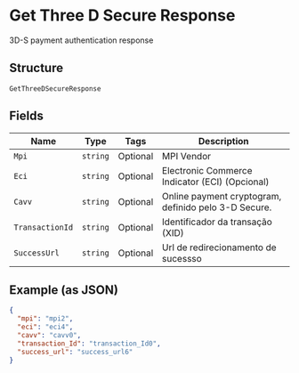 
# Get Three D Secure Response

3D-S payment authentication response

## Structure

`GetThreeDSecureResponse`

## Fields

| Name | Type | Tags | Description |
|  --- | --- | --- | --- |
| `Mpi` | `string` | Optional | MPI Vendor |
| `Eci` | `string` | Optional | Electronic Commerce Indicator (ECI) (Opcional) |
| `Cavv` | `string` | Optional | Online payment cryptogram, definido pelo 3-D Secure. |
| `TransactionId` | `string` | Optional | Identificador da transação (XID) |
| `SuccessUrl` | `string` | Optional | Url de redirecionamento de sucessso |

## Example (as JSON)

```json
{
  "mpi": "mpi2",
  "eci": "eci4",
  "cavv": "cavv0",
  "transaction_Id": "transaction_Id0",
  "success_url": "success_url6"
}
```

